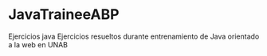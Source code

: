 # JavaTraineeABP
Ejercicios java 
Ejercicios resueltos durante entrenamiento de Java orientado a la web en UNAB
